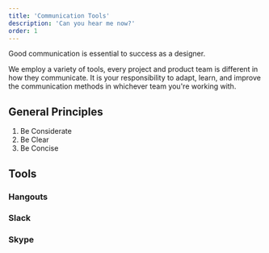 ```yaml
---
title: 'Communication Tools'
description: 'Can you hear me now?'
order: 1
---
```


Good communication is essential to success as a designer.

We employ a variety of tools, every project and product team is different in how they communicate. It is your responsibility to adapt, learn, and improve the communication methods in whichever team you're working with.

## General Principles

1. Be Considerate
1. Be Clear
1. Be Concise

## Tools

### Hangouts

### Slack

### Skype
